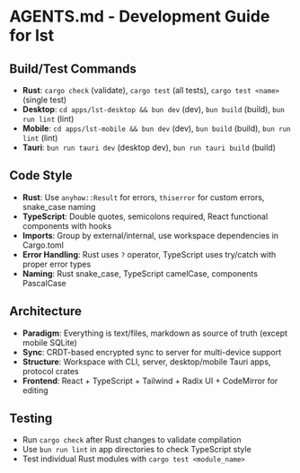 # AGENTS.md - Development Guide for lst

## Build/Test Commands
- **Rust**: `cargo check` (validate), `cargo test` (all tests), `cargo test <name>` (single test)
- **Desktop**: `cd apps/lst-desktop && bun dev` (dev), `bun build` (build), `bun run lint` (lint)
- **Mobile**: `cd apps/lst-mobile && bun dev` (dev), `bun build` (build), `bun run lint` (lint)
- **Tauri**: `bun run tauri dev` (desktop dev), `bun run tauri build` (build)

## Code Style
- **Rust**: Use `anyhow::Result` for errors, `thiserror` for custom errors, snake_case naming
- **TypeScript**: Double quotes, semicolons required, React functional components with hooks
- **Imports**: Group by external/internal, use workspace dependencies in Cargo.toml
- **Error Handling**: Rust uses `?` operator, TypeScript uses try/catch with proper error types
- **Naming**: Rust snake_case, TypeScript camelCase, components PascalCase

## Architecture
- **Paradigm**: Everything is text/files, markdown as source of truth (except mobile SQLite)
- **Sync**: CRDT-based encrypted sync to server for multi-device support
- **Structure**: Workspace with CLI, server, desktop/mobile Tauri apps, protocol crates
- **Frontend**: React + TypeScript + Tailwind + Radix UI + CodeMirror for editing

## Testing
- Run `cargo check` after Rust changes to validate compilation
- Use `bun run lint` in app directories to check TypeScript style
- Test individual Rust modules with `cargo test <module_name>`